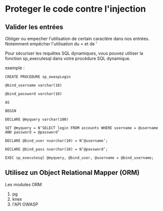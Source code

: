 # Proteger le code contre l'injection

## Valider les entrées

Obliger ou empecher l'utilisation de certain caractère dans nos entrées.
Notemment empêcher l'utilisation du = et de '

Pour sécuriser les requêtes SQL dynamiques, vous pouvez utiliser la fonction  sp_executesql  dans votre procédure SQL dynamique.

exemple : 

```
CREATE PROCEDURE sp_owaspLogin

@bind_username varchar(10)

@bind_password varchar(10)

AS

BEGIN

DECLARE @myquery varchar(100)

SET @myquery = N’SELECT login FROM accounts WHERE username = @username AND password = @password’

DECLARE @bind_user nvarchar(10) = N’@username’;

DECLARE @bind_pass nvarchar(10) = N’@password’;

EXEC sp_executesql @myquery, @bind_user, @username = @bind_username;
```

## Utilisez un Object Relational Mapper (ORM)

Les modules ORM 

1. pg
2. knex
3. l'API OWASP 